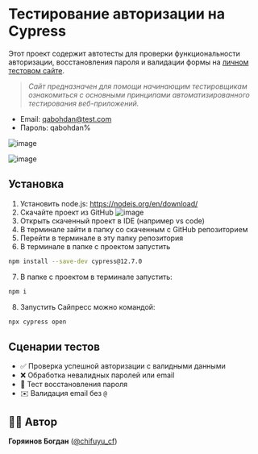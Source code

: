 
# Тестирование авторизации на Cypress

Этот проект содержит автотесты для проверки функциональности авторизации, восстановления пароля и валидации формы на [личном тестовом сайте](https://cypressstart.netlify.app/).
> *Сайт предназначен для помощи начинающим тестировщикам ознакомиться с основными принципами автоматизированного тестирования веб-приложений.*
- Email: qabohdan@test.com
- Пароль: qabohdan%
  
 ![image](https://github.com/user-attachments/assets/bb3734ba-8fa9-47d7-ac30-b250ea50a8d7)

![image](https://github.com/user-attachments/assets/4c4de00b-3cd9-456d-b1cd-27d9524a8d8e)

## Установка
1. Установить node.js: https://nodejs.org/en/download/
2. Скачайте проект из GitHub
![image](https://github.com/user-attachments/assets/f5c9eb0b-a469-4b41-ad9e-ab7e1a97aa60)
3. Открыть скаченный проект в IDE (например vs code)
4. В терминале зайти в папку со скаченным с GitHub репозиторием
5. Перейти в терминале в эту папку репозитория
6. В терминале в папке с проектом запустить
```bash
npm install --save-dev cypress@12.7.0
```
7. В папке с проектом в терминале запустить:
```bash
npm i
   ```
8. Запустить Сайпресс можно командой:
```bash
npx cypress open
```

## Сценарии тестов

- ✅ Проверка успешной авторизации с валидными данными
- ❌ Обработка невалидных паролей или email
- 🔁 Тест восстановления пароля
- ✉️ Валидация email без `@`

## 👨‍💻 Автор 

   **Горяинов Богдан** ([@chifuyu_cf](https://t.me/chifuyu_cf))  
